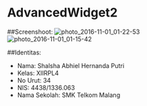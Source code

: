 # AdvancedWidget2

##Screenshoot:
![photo_2016-11-01_01-22-53](https://cloud.githubusercontent.com/assets/22862588/19866217/dc32bf64-9fd1-11e6-9e0c-789f5c2d00cc.jpg)
![photo_2016-11-01_01-15-42](https://cloud.githubusercontent.com/assets/22862588/19866025/31c19f46-9fd1-11e6-9205-fca3d1d11b2b.jpg)

##Identitas:

* Nama: Shalsha Abhiel Hernanda Putri
* Kelas: XIIRPL4
* No Urut: 34
* NIS: 4438/1336.063
* Nama Sekolah: SMK Telkom Malang
